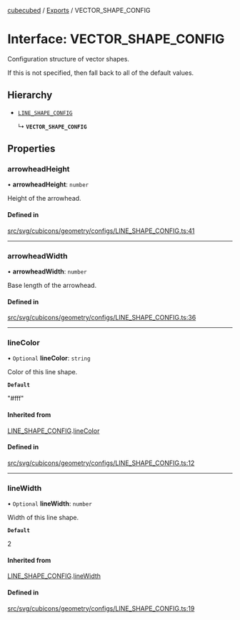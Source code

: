 [cubecubed](/reference/README.md) / [Exports](/reference/modules.md) / VECTOR\_SHAPE\_CONFIG

# Interface: VECTOR\_SHAPE\_CONFIG

Configuration structure of vector shapes.

If this is not specified, then fall back to all of the default values.

## Hierarchy

- [`LINE_SHAPE_CONFIG`](/reference/interfaces/LINE_SHAPE_CONFIG.md)

  ↳ **`VECTOR_SHAPE_CONFIG`**

## Properties

### arrowheadHeight

• **arrowheadHeight**: `number`

Height of the arrowhead.

#### Defined in

[src/svg/cubicons/geometry/configs/LINE_SHAPE_CONFIG.ts:41](https://github.com/imaphatduc/cubecubed/blob/ec15a85/src/svg/cubicons/geometry/configs/LINE_SHAPE_CONFIG.ts#L41)

___

### arrowheadWidth

• **arrowheadWidth**: `number`

Base length of the arrowhead.

#### Defined in

[src/svg/cubicons/geometry/configs/LINE_SHAPE_CONFIG.ts:36](https://github.com/imaphatduc/cubecubed/blob/ec15a85/src/svg/cubicons/geometry/configs/LINE_SHAPE_CONFIG.ts#L36)

___

### lineColor

• `Optional` **lineColor**: `string`

Color of this line shape.

**`Default`**

"#fff"

#### Inherited from

[LINE_SHAPE_CONFIG](/reference/interfaces/LINE_SHAPE_CONFIG.md).[lineColor](/reference/interfaces/LINE_SHAPE_CONFIG.md#linecolor)

#### Defined in

[src/svg/cubicons/geometry/configs/LINE_SHAPE_CONFIG.ts:12](https://github.com/imaphatduc/cubecubed/blob/ec15a85/src/svg/cubicons/geometry/configs/LINE_SHAPE_CONFIG.ts#L12)

___

### lineWidth

• `Optional` **lineWidth**: `number`

Width of this line shape.

**`Default`**

2

#### Inherited from

[LINE_SHAPE_CONFIG](/reference/interfaces/LINE_SHAPE_CONFIG.md).[lineWidth](/reference/interfaces/LINE_SHAPE_CONFIG.md#linewidth)

#### Defined in

[src/svg/cubicons/geometry/configs/LINE_SHAPE_CONFIG.ts:19](https://github.com/imaphatduc/cubecubed/blob/ec15a85/src/svg/cubicons/geometry/configs/LINE_SHAPE_CONFIG.ts#L19)
